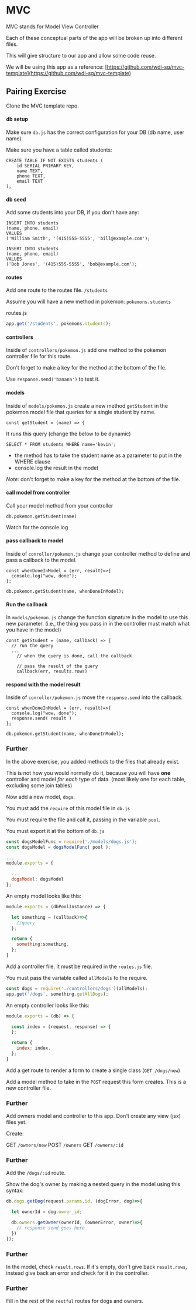 # MVC

MVC stands for Model View Controller

Each of these conceptual parts of the app will be broken up into different files.

This will give structure to our app and allow some code reuse.

We will be using this app as a reference: [https://github.com/wdi-sg/mvc-template](https://github.com/wdi-sg/mvc-template)

## Pairing Exercise

Clone the MVC template repo.

#### db setup

Make sure `db.js` has the correct configuration for your DB \(db name, user name\).

Make sure you have a table called students:

```text
CREATE TABLE IF NOT EXISTS students (
    id SERIAL PRIMARY KEY,
    name TEXT,
    phone TEXT,
    email TEXT
);
```

#### db seed

Add some students into your DB, if you don't have any:

```text
INSERT INTO students
(name, phone, email)
VALUES
('William Smith', '(415)555-5555', 'bill@example.com');

INSERT INTO students
(name, phone, email)
VALUES
('Bob Jones', '(415)555-5555', 'bob@example.com');
```

#### routes

Add one route to the routes file. `/students`

Assume you will have a new method in pokemon: `pokemons.students`

routes.js

```javascript
app.get('/students', pokemons.students);
```

#### controllers

Inside of `controllers/pokemon.js` add one method to the pokemon controller file for this route.

Don't forget to make a key for the method at the bottom of the file.

Use `response.send('banana')` to test it.

#### models

Inside of `models/pokemon.js` create a new method `getStudent` in the pokemon model file that queries for a single student by name.

```text
const getStudent = (name) => {
```

It runs this query \(change the below to be dynamic\)

```text
SELECT * FROM students WHERE name='kevin';
```

* the method has to take the student name as a parameter to put in the WHERE clause
* console.log the result in the model

_Note:_ don't forget to make a key for the method at the bottom of the file.

#### call model from controller

Call your model method from your controller

```text
db.pokemon.getStudent(name)
```

Watch for the console.log

#### pass callback to model

Inside of `conroller/pokemon.js` change your controller method to define and pass a callback to the model.

```text
const whenDoneInModel = (err, result)=>{
  console.log("wow, done");
};

db.pokemon.getStudent(name, whenDoneInModel);
```

#### Run the callback

In `models/pokemon.js` change the function signature in the model to use this new parameter. \(i.e., the thing you pass in in the controller must match what you have in the model\)

```text
const getStudent = (name, callback) => {
  // run the query
  ...
    // when the query is done, call the callback

    // pass the result of the query
    callback(err, results.rows)
```

#### respond with the model result

Inside of `conroller/pokemon.js` move the `response.send` into the callback.

```text
const whenDoneInModel = (err, result)=>{
  console.log("wow, done");
  response.send( result )
};

db.pokemon.getStudent(name, whenDoneInModel);
```

### Further

In the above exercise, you added methods to the files that already exist.

This is not how you would normally do it, because you will have **one** controller and model _for each_ type of data. \(most likely one for each table, excluding some join tables\)

Now add a new model, `dogs`.

You must add the `require` of this model file in `db.js`

You must require the file and call it, passing in the variable `pool`.

You must export it at the bottom of `db.js`

```javascript
const dogsModelFunc = require('./models/dogs.js');
const dogsModel = dogsModelFunc( pool );

...
module.exports = {

  ...
  dogsModel: dogsModel
};
```

An empty model looks like this:

```javascript
module.exports = (dbPoolInstance) => {

  let something = (callback)=>{
    //query
  };

  return {
    something:something,
  };
}
```

Add a controller file. It must be required in the `routes.js` file.

You must pass the variable called `allModels` to the require.

```javascript
const dogs = require('./controllers/dogs')(allModels);
app.get('/dogs', something.getAllDogs);
```

An empty controller looks like this:

```javascript
module.exports = (db) => {

  const index = (request, response) => {
  };

  return {
    index: index,
  };
}
```

Add a get route to render a form to create a single class \(`GET /dogs/new`\)

Add a model method to take in the `POST` request this form creates. This is a new controller file.

### Further

Add owners model and controller to this app. Don't create any view \(jsx\) files yet.

Create:

GET `/owners/new` POST `/owners` GET `/owners/:id`

### Further

Add the `/dogs/:id` route.

Show the dog's owner by making a nested query in the model using this syntax:

```javascript
db.dogs.getDog(request.params.id, (dogError, dog)=>{

  let ownerId = dog.owner_id;

  db.owners.getOwner(ownerId, (ownerError, owner)=>{
    // response send goes here
  })
});
```

### Further

In the model, check `result.rows`. If it's empty, don't give back `result.rows`, instead give back an error and check for it in the controller.

### Further

Fill in the rest of the `restful` routes for dogs and owners.

